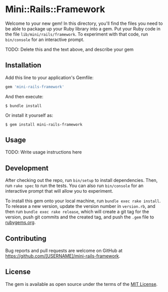# Mini::Rails::Framework

Welcome to your new gem! In this directory, you'll find the files you need to be able to package up your Ruby library into a gem. Put your Ruby code in the file `lib/mini/rails/framework`. To experiment with that code, run `bin/console` for an interactive prompt.

TODO: Delete this and the text above, and describe your gem

## Installation

Add this line to your application's Gemfile:

```ruby
gem 'mini-rails-framework'
```

And then execute:

    $ bundle install

Or install it yourself as:

    $ gem install mini-rails-framework

## Usage

TODO: Write usage instructions here

## Development

After checking out the repo, run `bin/setup` to install dependencies. Then, run `rake spec` to run the tests. You can also run `bin/console` for an interactive prompt that will allow you to experiment.

To install this gem onto your local machine, run `bundle exec rake install`. To release a new version, update the version number in `version.rb`, and then run `bundle exec rake release`, which will create a git tag for the version, push git commits and the created tag, and push the `.gem` file to [rubygems.org](https://rubygems.org).

## Contributing

Bug reports and pull requests are welcome on GitHub at https://github.com/[USERNAME]/mini-rails-framework.

## License

The gem is available as open source under the terms of the [MIT License](https://opensource.org/licenses/MIT).
